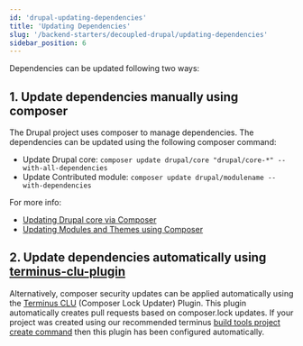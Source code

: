 ```yaml
---
id: 'drupal-updating-dependencies'
title: 'Updating Dependencies'
slug: '/backend-starters/decoupled-drupal/updating-dependencies'
sidebar_position: 6
---
```


Dependencies can be updated following two ways:

## 1. Update dependencies manually using composer

The Drupal project uses composer to manage dependencies. The dependencies can be
updated using the following composer command:

- Update Drupal core:
  `composer update drupal/core "drupal/core-*" --with-all-dependencies`
- Update Contributed module:
  `composer update drupal/modulename --with-dependencies`

For more info:

- [Updating Drupal core via Composer](https://www.drupal.org/docs/updating-drupal/updating-drupal-core-via-composer)
- [Updating Modules and Themes using Composer](https://www.drupal.org/docs/updating-drupal/updating-modules-and-themes-using-composer)

## 2. Update dependencies automatically using [terminus-clu-plugin](https://github.com/pantheon-systems/terminus-clu-plugin)

Alternatively, composer security updates can be applied automatically using the
[Terminus CLU](https://github.com/pantheon-systems/terminus-clu-plugin)
(Composer Lock Updater) Plugin. This plugin automatically creates pull requests
based on composer.lock updates. If your project was created using our
recommended terminus
[build tools project create command](./creating-a-new-project.mdx) then this
plugin has been configured automatically.
